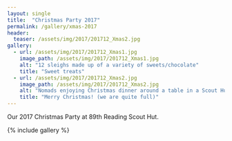 ```yaml
---
layout: single
title:  "Christmas Party 2017"
permalink: /gallery/xmas-2017
header:
  teaser: /assets/img/2017/201712_Xmas2.jpg
gallery:
  - url: /assets/img/2017/201712_Xmas1.jpg
    image_path: /assets/img/2017/201712_Xmas1.jpg
    alt: "12 sleighs made up of a variety of sweets/chocolate"
    title: "Sweet treats"
  - url: /assets/img/2017/201712_Xmas2.jpg
    image_path: /assets/img/2017/201712_Xmas2.jpg
    alt: "Nomads enjoying Christmas dinner around a table in a Scout Hut"
    title: "Merry Christmas! (we are quite full)"
---
```


Our 2017 Christmas Party at 89th Reading Scout Hut.

{% include gallery  %}